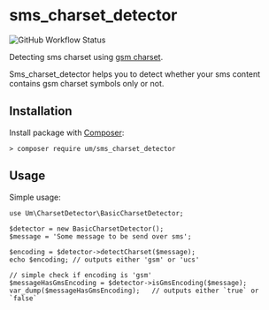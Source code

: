# sms_charset_detector

![GitHub Workflow Status](https://img.shields.io/github/workflow/status/u-mulder/sms_charset_detector/base-test-suite?style=flat-square)

Detecting sms charset using [gsm charset](https://en.wikipedia.org/wiki/GSM_03.38).

Sms_charset_detector helps you to detect whether your sms content contains gsm charset symbols only or not.

## Installation

Install package with [Composer](https://getcomposer.org/):

```
> composer require um/sms_charset_detector
```

## Usage

Simple usage:

```
use Um\CharsetDetector\BasicCharsetDetector;

$detector = new BasicCharsetDetector();
$message = 'Some message to be send over sms';

$encoding = $detector->detectCharset($message);
echo $encoding;	// outputs either 'gsm' or 'ucs'

// simple check if encoding is 'gsm'
$messageHasGmsEncoding = $detector->isGmsEncoding($message);
var_dump($messageHasGmsEncoding);   // outputs either `true` or `false`
```
